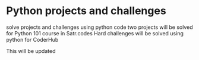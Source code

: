 # Python projects and challenges
solve projects and challenges using python code
two projects will be solved for Python 101 course in Satr.codes
Hard challenges will be solved using python for CoderHub

This will be updated
